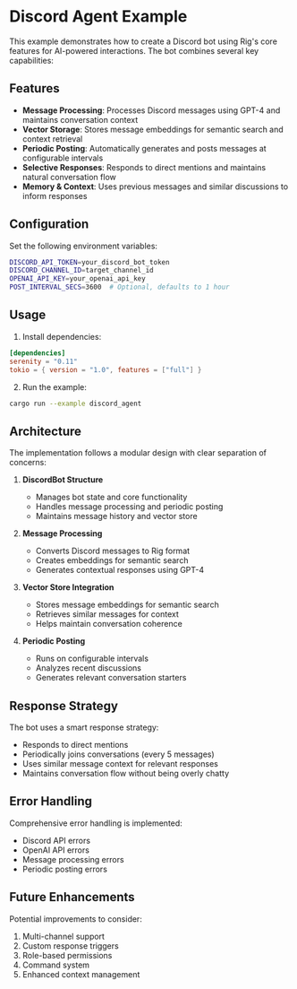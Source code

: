 # Discord Agent Example

This example demonstrates how to create a Discord bot using Rig's core features for AI-powered interactions. The bot combines several key capabilities:

## Features

- **Message Processing**: Processes Discord messages using GPT-4 and maintains conversation context
- **Vector Storage**: Stores message embeddings for semantic search and context retrieval
- **Periodic Posting**: Automatically generates and posts messages at configurable intervals
- **Selective Responses**: Responds to direct mentions and maintains natural conversation flow
- **Memory & Context**: Uses previous messages and similar discussions to inform responses

## Configuration

Set the following environment variables:

```bash
DISCORD_API_TOKEN=your_discord_bot_token
DISCORD_CHANNEL_ID=target_channel_id
OPENAI_API_KEY=your_openai_api_key
POST_INTERVAL_SECS=3600  # Optional, defaults to 1 hour
```

## Usage

1. Install dependencies:
```toml
[dependencies]
serenity = "0.11"
tokio = { version = "1.0", features = ["full"] }
```

2. Run the example:
```bash
cargo run --example discord_agent
```

## Architecture

The implementation follows a modular design with clear separation of concerns:

1. **DiscordBot Structure**
   - Manages bot state and core functionality
   - Handles message processing and periodic posting
   - Maintains message history and vector store

2. **Message Processing**
   - Converts Discord messages to Rig format
   - Creates embeddings for semantic search
   - Generates contextual responses using GPT-4

3. **Vector Store Integration**
   - Stores message embeddings for semantic search
   - Retrieves similar messages for context
   - Helps maintain conversation coherence

4. **Periodic Posting**
   - Runs on configurable intervals
   - Analyzes recent discussions
   - Generates relevant conversation starters

## Response Strategy

The bot uses a smart response strategy:
- Responds to direct mentions
- Periodically joins conversations (every 5 messages)
- Uses similar message context for relevant responses
- Maintains conversation flow without being overly chatty

## Error Handling

Comprehensive error handling is implemented:
- Discord API errors
- OpenAI API errors
- Message processing errors
- Periodic posting errors

## Future Enhancements

Potential improvements to consider:
1. Multi-channel support
2. Custom response triggers
3. Role-based permissions
4. Command system
5. Enhanced context management
